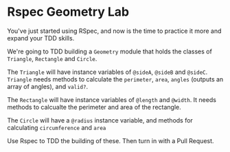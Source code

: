 # Rspec Geometry Lab

You've just started using RSpec, and now is the time to practice it more and expand your TDD skills.

We're going to TDD building a `Geometry` module that holds the classes of `Triangle`, `Rectangle` and `Circle`.

The `Triangle` will have instance variables of `@sideA`, `@sideB` and `@sideC`. `Triangle` needs methods to calculate the `perimeter`, `area`, `angles` (outputs an array of angles), and `valid?`.

The `Rectangle` will have instance variables of `@length` and `@width`. It needs methods to calcualte the perimeter and area of the rectangle.

The `Circle` will have a `@radius` instance variable, and methods for calculating `circumference` and `area`

Use Rspec to TDD the building of these. Then turn in with a Pull Request.
